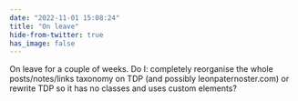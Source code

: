 ```yaml
---
date: "2022-11-01 15:08:24"
title: "On leave"
hide-from-twitter: true
has_image: false
---
```


On leave for a couple of weeks. Do I: completely reorganise the whole posts/notes/links taxonomy on TDP (and possibly leonpaternoster.com) or rewrite TDP so it has no classes and uses custom elements?
